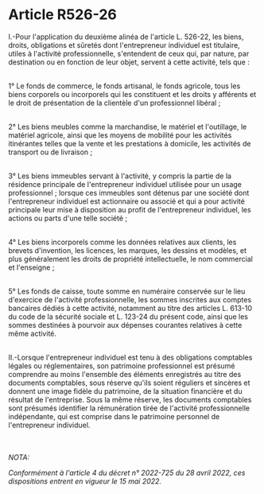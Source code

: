 # Article R526-26

<p>I.-Pour l'application du deuxième alinéa de l'article L. 526-22, les biens, droits, obligations et sûretés dont l'entrepreneur individuel est titulaire, utiles à l'activité professionnelle, s'entendent de ceux qui, par nature, par destination ou en fonction de leur objet, servent à cette activité, tels que :<br/><br/>

1° Le fonds de commerce, le fonds artisanal, le fonds agricole, tous les biens corporels ou incorporels qui les constituent et les droits y afférents et le droit de présentation de la clientèle d'un professionnel libéral ;<br/><br/>

2° Les biens meubles comme la marchandise, le matériel et l'outillage, le matériel agricole, ainsi que les moyens de mobilité pour les activités itinérantes telles que la vente et les prestations à domicile, les activités de transport ou de livraison ;<br/><br/>

3° Les biens immeubles servant à l'activité, y compris la partie de la résidence principale de l'entrepreneur individuel utilisée pour un usage professionnel ; lorsque ces immeubles sont détenus par une société dont l'entrepreneur individuel est actionnaire ou associé et qui a pour activité principale leur mise à disposition au profit de l'entrepreneur individuel, les actions ou parts d'une telle société ;<br/><br/>

4° Les biens incorporels comme les données relatives aux clients, les brevets d'invention, les licences, les marques, les dessins et modèles, et plus généralement les droits de propriété intellectuelle, le nom commercial et l'enseigne ;<br/><br/>

5° Les fonds de caisse, toute somme en numéraire conservée sur le lieu d'exercice de l'activité professionnelle, les sommes inscrites aux comptes bancaires dédiés à cette activité, notamment au titre des articles L. 613-10 du code de la sécurité sociale et L. 123-24 du présent code, ainsi que les sommes destinées à pourvoir aux dépenses courantes relatives à cette même activité.<br/><br/>

II.-Lorsque l'entrepreneur individuel est tenu à des obligations comptables légales ou réglementaires, son patrimoine professionnel est présumé comprendre au moins l'ensemble des éléments enregistrés au titre des documents comptables, sous réserve qu'ils soient réguliers et sincères et donnent une image fidèle du patrimoine, de la situation financière et du résultat de l'entreprise. Sous la même réserve, les documents comptables sont présumés identifier la rémunération tirée de l'activité professionnelle indépendante, qui est comprise dans le patrimoine personnel de l'entrepreneur individuel.</p><br/><br/><i>NOTA:<p>Conformément à l'article 4 du décret n° 2022-725 du 28 avril 2022, ces dispositions entrent en vigueur le 15 mai 2022.</p></i>
